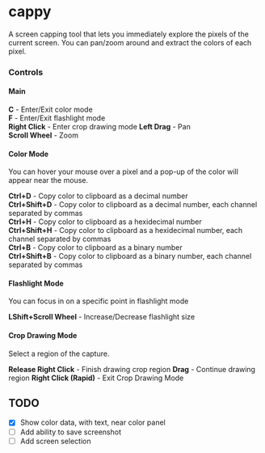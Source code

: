 # cappy

A screen capping tool that lets you immediately explore the pixels of the current screen. You can pan/zoom around and extract the colors of each pixel.

### Controls

#### Main

**C**            - Enter/Exit color mode  
**F**            - Enter/Exit flashlight mode  
**Right Click**  - Enter crop drawing mode
**Left Drag**    - Pan  
**Scroll Wheel** - Zoom  

#### Color Mode

You can hover your mouse over a pixel and a pop-up of the color will appear near the mouse.  

**Ctrl+D**       - Copy color to clipboard as a decimal number  
**Ctrl+Shift+D** - Copy color to clipboard as a decimal number, each channel separated by commas  
**Ctrl+H**       - Copy color to clipboard as a hexidecimal number  
**Ctrl+Shift+H** - Copy color to clipboard as a hexidecimal number, each channel separated by commas  
**Ctrl+B**       - Copy color to clipboard as a binary number  
**Ctrl+Shift+B** - Copy color to clipboard as a binary number, each channel separated by commas  

#### Flashlight Mode

You can focus in on a specific point in flashlight mode

**LShift+Scroll Wheel**    - Increase/Decrease flashlight size   

#### Crop Drawing Mode

Select a region of the capture.

**Release Right Click** - Finish drawing crop region
**Drag**                - Continue drawing region
**Right Click (Rapid)** - Exit Crop Drawing Mode

## TODO
- [x] Show color data, with text, near color panel
- [ ] Add ability to save screenshot
- [ ] Add screen selection